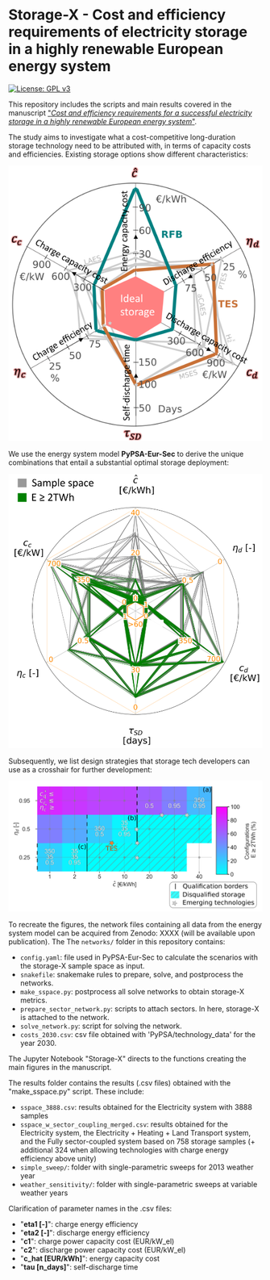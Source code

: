 # Storage-X - Cost and efficiency requirements of electricity storage in a highly renewable European energy system

[![License: GPL v3](https://img.shields.io/badge/License-GPLv3-blue.svg)](https://www.gnu.org/licenses/gpl-3.0)

This repository includes the scripts and main results covered in the manuscript ["_Cost and efficiency requirements for a successful electricity storage
in a highly renewable European energy system_"](https://doi.org/10.48550/arXiv.2208.09169). 

The study aims to investigate what a cost-competitive long-duration storage technology need to be attributed with, in terms of capacity costs and efficiencies. Existing storage options show different characteristics:

![panel_fig1](existing_sketch_all.png)

We use the energy system model __PyPSA-Eur-Sec__ to derive the unique combinations that entail a substantial optimal storage deployment:

![panel_fig2](Spiderweb_result_0_w_TES_[2]_E_cor_Nperf6_w_legend.png)

Subsequently, we list design strategies that storage tech developers can use as a crosshair for further development:

![panel_fig3](figure_panel_requirement.png)

To recreate the figures, the network files containing all data from the energy system model can be acquired from Zenodo: XXXX (will be available upon publication). The The `networks/` folder in this repository contains:

- `config.yaml`: file used in PyPSA-Eur-Sec to calculate the scenarios with the storage-X sample space as input.
- `snakefile`: snakemake rules to prepare, solve, and postprocess the networks.
- `make_sspace.py`: postprocess all solve networks to obtain storage-X metrics. 
- `prepare_sector_network.py`: scripts to attach sectors. In here, storage-X is attached to the network.
- `solve_network.py`: script for solving the network.
- `costs_2030.csv`: csv file obtained with 'PyPSA/technology_data' for the year 2030.

The Jupyter Notebook "Storage-X" directs to the functions creating the main figures in the manuscript.

The results folder contains the results (.csv files) obtained with the "make_sspace.py" script. These include:
- `sspace_3888.csv`: results obtained for the Electricity system with 3888 samples
- `sspace_w_sector_coupling_merged.csv`: results obtained for the Electricity system, the Electricity + Heating + Land Transport system, and the Fully sector-coupled system based on 758 storage samples (+ additional 324 when allowing technologies with charge energy efficiency above unity)
- `simple_sweep/`: folder with single-parametric sweeps for 2013 weather year
- `weather_sensitivity/`: folder with single-parametric sweeps at variable weather years

Clarification of parameter names in the .csv files:
- "**eta1 [-]**": charge energy efficiency 
- "**eta2 [-]**": discharge energy efficiency
- "**c1**": charge power capacity cost (EUR/kW_el)
- "**c2**": discharge power capacity cost (EUR/kW_el)
- "**c_hat [EUR/kWh]**": energy capacity cost
- "**tau [n_days]**": self-discharge time
